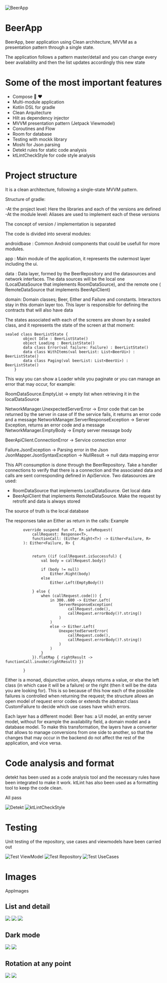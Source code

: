 ![BeerApp](images/ic_launcher_round.png)

# BeerApp

BeerApp, beer application using Clean architecture, MVVM as a presentation pattern through a single
state.

The application follows a pattern master/detail and you can change every beer availability and then
the list updates accordingly this new state

# Some of the most important features

- Compose 🚀 ❤️
- Multi-module application
- Kotlin DSL for gradle
- Clean Arquitecture
- Hilt as dependency injector
- MVVM presentation pattern (Jetpack Viewmodel)
- Coroutines and Flow
- Room for database
- Testing with mockk library
- Moshi for Json parsing 
- Detekt rules for static code analysis
- ktLintCheckStyle for code style analysis

# Project structure

It is a clean architecture, following a single-state MVVM pattern.

Structure of gradle:

-At the project level: Here the libraries and each of the versions are defined -At the module level:
Aliases are used to implement each of these versions

The concept of version / implementation is separated

The code is divided into several modules:

androidbase : Common Android components that could be usefull for more modules.

app : Main module of the application, it represents the outermost layer including the ui.

data : Data layer, formed by the BeerRepository and the datasources and network interfaces. The data
sources will be the local one (LocalDataSource that implements RoomDataSource), and the remote one (
RemoteDataSource that implements BeerApiClient)

domain: Domain classes; Beer, Either and Failure and constants. Interactors stay in this domain
layer too. This layer is responsible for defining the contracts that will also have data

The states associated with each of the screens are shown by a sealed class, and it represents the
state of the screen at that moment:

```
sealed class BeerListState {
        object Idle : BeerListState()
        object Loading : BeerListState()
        data class Error(val failure: Failure) : BeerListState()
        data class WithItems(val beerList: List<BeerUi>) : BeerListState()
        data class Paging(val beerList: List<BeerUi>) : BeerListState()
    }
```

This way you can show a Loader while you paginate or you can manage an error that may occur, for
example:

RoomDataSource.EmptyList -> empty list when retrieving it in the localDataSource

NetworkManager.UnexpectedServerError -> Error code that can be returned by the server in case of
If the service fails, it returns an error code and a message
NetworkManager.ServerResponseException -> Server Exception, returns an error code and a
message NetworkManager.EmptyBody -> Empty server message body

BeerApiClient.ConnectionError -> Service connection error

Failure.JsonException -> Parsing error in the Json
JsonMapper.JsonSyntaxException -> NullResult -> null data mapping error

This API consumption is done through the BeerRepository. Take a handler
connections to verify that there is a connection and the associated data and calls are sent
corresponding defined in ApiService. Two datasources are used:

- RoomDataSource that implements LocalDataSource. Get local data
- BeerApiClient that implements RemoteDataSource. Make the request by retrofit and
  data is always stored

The source of truth is the local database

The responses take an Either as return in the calls: Example

```
        override suspend fun <T, R> safeRequest(
            callRequest: Response<T>,
            functionCall: (Either.Right<T>) -> Either<Failure, R>
        ): Either<Failure, R> {


            return ((if (callRequest.isSuccessful) {
                val body = callRequest.body()

                if (body != null)
                    Either.Right(body)
                else
                    Either.Left(EmptyBody())

            } else {
                when (callRequest.code()) {
                    in 300..600 -> Either.Left(
                        ServerResponseException(
                            callRequest.code(),
                            callRequest.errorBody()?.string()
                        )
                    )
                    else -> Either.Left(
                        UnexpectedServerError(
                            callRequest.code(),
                            callRequest.errorBody()?.string()
                        )
                    )
                }
            }).flatMap { rightResult -> functionCall.invoke(rightResult) })

        }

```

Either is a monad, disjunctive union, always returns a value, or else the left class (in which
case it will be a failure) or the right (then it will be the data you are looking for). This is so because of this
how each of the possible failures is controlled when returning the request; the structure
allows an open model of request error codes or extends the abstract class
CustomFailure to decide which use cases have which errors.

Each layer has a different model: Beer has: a UI model, an entity server model,
without for example the availability field, a domain model and a database model. To make
this transformation, the layers have a converter that allows to manage conversions from one side to
another, so that the changes that may occur in the backend do not affect the rest of the application, and
vice versa.

# Code analysis and format

detekt has been used as a code analysis tool and the necessary rules have been integrated to make it work.
ktLint has also been used as a formatting tool to keep the code clean.

All pass

![Detekt](images/detekt.png)
![ktLintCheckStyle](images/ktLintCheckStyle.png)

# Testing

Unit testing of the repository, use cases and viewmodels have been carried out

![Test ViewModel](images/test1.png)
![Test Repository](images/test2.png)
![Test UseCases](images/test3.png)

# Images

AppImages

## List and detail

![](images/image1.png)
![](images/image2.png)
![](images/image3.png)

## Dark mode

![](images/darkmode1.png)
![](images/darkmode2.png)

## Rotation at any point

![](images/darkmoderotate1.png)
![](images/darkmoderotate2.png)
